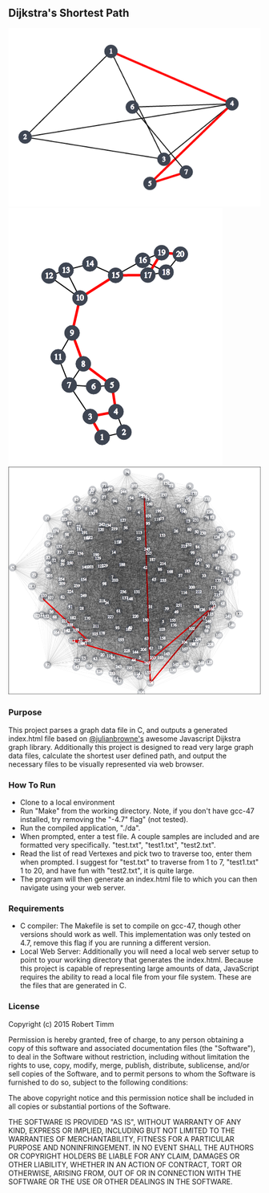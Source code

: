 ## Dijkstra's Shortest Path
![Alt text](images/1-7.png?raw=true "Shortest Path 1-7")
![Alt text](images/1-20.png?raw=true "Shortest Path 1-20")
![Alt text](images/1-256.png?raw=true "Shortest Path 1-256")

### Purpose
This project parses a graph data file in C, and outputs a generated index.html file based on [@julianbrowne's](https://github.com/julianbrowne/dijkstra) awesome Javascript Dijkstra graph library. Additionally this project is designed to read very large graph data files, calculate the shortest user defined path, and output the necessary files to be visually represented via web browser.

### How To Run
* Clone to a local environment
* Run "Make" from the working directory. Note, if you don't have gcc-47 installed, try removing the "-4.7" flag" (not tested).
* Run the compiled application, "./da".
* When prompted, enter a test file. A couple samples are included and are formatted very specifically. "test.txt", "test1.txt", "test2.txt".
* Read the list of read Vertexes and pick two to traverse too, enter them when prompted. I suggest for "test.txt" to traverse from 1 to 7, "test1.txt" 1 to 20, and have fun with "test2.txt", it is quite large.
* The program will then generate an index.html file to which you can then navigate using your web server. 

### Requirements
* C compiler: The Makefile is set to compile on gcc-47, though other versions should work as well. This implementation was only tested on 4.7, remove this flag if you are running a different version.
* Local Web Server: Additionally you will need a local web server setup to point to your working directory that generates the index.html. Because this project is capable of representing large amounts of data, JavaScript requires the ability to read a local file from your file system. These are the files that are generated in C.

### License
Copyright (c) 2015 Robert Timm

Permission is hereby granted, free of charge, to any person obtaining a copy of this software and associated documentation files (the "Software"), to deal in the Software without restriction, including without limitation the rights to use, copy, modify, merge, publish, distribute, sublicense, and/or sell copies of the Software, and to permit persons to whom the Software is furnished to do so, subject to the following conditions:

The above copyright notice and this permission notice shall be included in all copies or substantial portions of the Software.

THE SOFTWARE IS PROVIDED "AS IS", WITHOUT WARRANTY OF ANY KIND, EXPRESS OR IMPLIED, INCLUDING BUT NOT LIMITED TO THE WARRANTIES OF MERCHANTABILITY, FITNESS FOR A PARTICULAR PURPOSE AND NONINFRINGEMENT. IN NO EVENT SHALL THE AUTHORS OR COPYRIGHT HOLDERS BE LIABLE FOR ANY CLAIM, DAMAGES OR OTHER LIABILITY, WHETHER IN AN ACTION OF CONTRACT, TORT OR OTHERWISE, ARISING FROM, OUT OF OR IN CONNECTION WITH THE SOFTWARE OR THE USE OR OTHER DEALINGS IN THE SOFTWARE.

